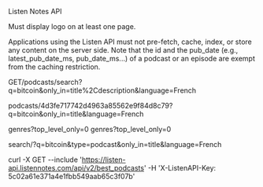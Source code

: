 Listen Notes API

Must display logo on at least one page. 

Applications using the Listen API must not pre-fetch, cache, index, or store any content on the server side.
Note that the id and the pub_date (e.g., latest_pub_date_ms, pub_date_ms...) of a podcast or an episode are exempt from the caching restriction.

GET/podcasts/search?q=bitcoin&only_in=title%2Cdescription&language=French

podcasts/4d3fe717742d4963a85562e9f84d8c79?q=bitcoin&only_in=title&language=French

genres?top_level_only=0
genres?top_level_only=0

search/?q=bitcoin&type=podcast&only_in=title&language=French

curl -X GET --include 'https://listen-api.listennotes.com/api/v2/best_podcasts' -H 'X-ListenAPI-Key: 5c02a61e371a4e1fbb549aab65c3f07b'
